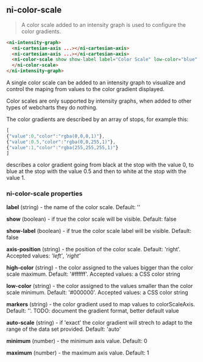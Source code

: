 ## ni-color-scale

> A color scale added to an intensity graph is used to configure the color
gradients.

```html
<ni-intensity-graph>
  <ni-cartesian-axis ...></ni-cartesian-axis>
  <ni-cartesian-axis ...></ni-cartesian-axis>
  <ni-color-scale show show-label label="Color Scale" low-color="blue" high-color="red">
  </ni-color-scale>
</ni-intensity-graph>
```

A single color scale can be added to an intensity graph to visualize and control
the maping from values to the color gradient displayed.

Color scales are only supported by intensity graphs, when added to other types of
webcharts they do nothing.

The color gradients are described by an array of stops, for example this:

```js
[
{"value":0,"color":"rgba(0,0,0,1)"},
{"value":0.5,"color":"rgba(0,0,255,1)"},
{"value":1,"color":"rgba(255,255,255,1)"}
]
```

describes a color gradient going from black at the stop with the value 0, to
blue at the stop with the value 0.5 and then to white at the stop with the value
1.


### ni-color-scale properties

**label** (string) - the name of the color scale. Default: '' 

**show** (boolean) - if true the color scale will be visible. Default: false 

**show-label** (boolean) - if true the color scale label will be visible. Default: false 

**axis-position** (string) - the position of the color scale. Default: 'right'.
       Accepted values: *'left'*, *'right'* 

**high-color** (string) - the color assigned to the values bigger than
       the color scale maximum. Default: '#ffffff'.
       Accepted values: a CSS color string

**low-color** (string) - the color assigned to the values smaller than
       the color scale minimum. Default: '#000000'.
       Accepted values: a CSS color string

**markers** (string) - the color gradient used to map values to colorScaleAxis. Default: ''.
       TODO: document the gradient format, better default value

**auto-scale** (string) - if 'exact' the color gradient will strech to adapt to the
       range of the data set provided. Default: 'auto'

**minimum** (number) - the minimum axis value. Default: 0

**maximum** (number) - the maximum axis value. Default: 1
